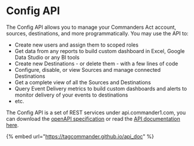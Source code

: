 # Config API

The Config API allows you to manage your Commanders Act account, sources, destinations, and more programmatically. You may use the API to:

* Create new users and assign them to scoped roles
* Get data from any reports to build custom dashboard in Excel, Google Data Studio or any BI tools
* Create new Destinations - or delete them - with a few lines of code
* Configure, disable, or view Sources and manage connected Destinations
* Get a complete view of all the Sources and Destinations
* Query Event Delivery metrics to build custom dashboards and alerts to monitor delivery of your events to destinations
* etc.

The Config API is a set of REST services under api.commander1.com, you can download the [openAPI specification](https://commandersact.github.io/api\_doc/) or read the [API documentation here](https://commandersact.github.io/api\_doc/).&#x20;

{% embed url="https://tagcommander.github.io/api_doc" %}
